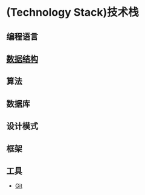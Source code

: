 #  (Technology Stack)技术栈

## 编程语言

## [数据结构](https://github.com/huzhengxing/data-structure)

## 算法

## 数据库

## 设计模式

## 框架

## 工具

- [Git]([https://github.com/huzhengxing/technology-stack/blob/master/%E5%B7%A5%E5%85%B7/Git.md](https://github.com/huzhengxing/technology-stack/blob/master/工具/Git.md))